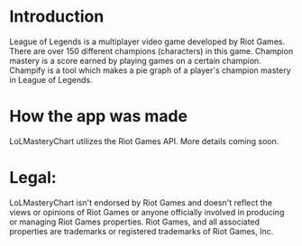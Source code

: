 # Introduction
League of Legends is a multiplayer video game developed by Riot Games. There are over 150 different champions (characters) in this game. Champion mastery is a score earned by playing games on a certain champion.
Champify is a tool which makes a pie graph of a player's champion mastery in League of Legends.

# How the app was made

LoLMasteryChart utilizes the Riot Games API. More details coming soon.


# Legal:

LoLMasteryChart isn't endorsed by Riot Games and doesn't reflect the views or opinions of Riot Games or anyone officially involved in producing or managing Riot Games properties. Riot Games, and all associated properties are trademarks or registered trademarks of Riot Games, Inc.
